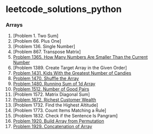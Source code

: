 # leetcode_solutions_python

### Arrays

1. [Problem 1. Two Sum]
2. [Problem 66. Plus One]
3. [Problem 136. Single Number]
4. [Problem 867. Transpose Matrix]
5. [Problem 1365. How Many Numbers Are Smaller Than the Current Number](https://leetcode.com/problems/how-many-numbers-are-smaller-than-the-current-number/solutions/3675363/python-code/)
6. [Problem 1389. Create Target Array in the Given Order]
7. [Problem 1431. Kids With the Greatest Number of Candies](https://leetcode.com/problems/kids-with-the-greatest-number-of-candies/solutions/3675331/python-code/)
8. [Problem 1470. Shuffle the Array](https://leetcode.com/problems/shuffle-the-array/solutions/3675326/python-code/)
9. [Problem 1480. Running Sum of 1d Array](https://leetcode.com/problems/running-sum-of-1d-array/solutions/3673675/pyhton-code/)
10. [Problem 1512. Number of Good Pairs](https://leetcode.com/problems/number-of-good-pairs/solutions/3675338/python-code/)
11. [Problem 1572. Matrix Diagonal Sum]
12. [Problem 1672. Richest Customer Wealth](https://leetcode.com/problems/richest-customer-wealth/solutions/3675316/python-code/)
13. [Problem 1732. Find the Highest Altitude]
14. [Problem 1773. Count Items Matching a Rule]
15. [Problem 1832. Check if the Sentence Is Pangram]
16. [Problem 1920. Build Array from Permutation](https://leetcode.com/problems/build-array-from-permutation/solutions/3673626/python-code/)
17. [Problem 1929. Concatenation of Array](https://leetcode.com/problems/concatenation-of-array/solutions/3673640/python-code-with-simple-addittion/)  
